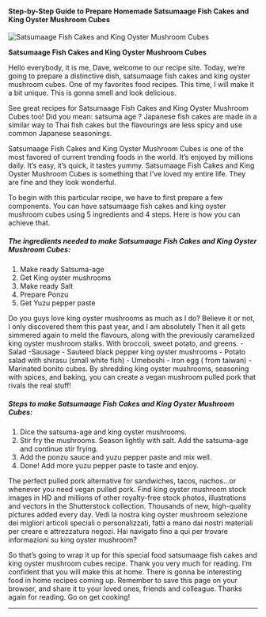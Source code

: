             

#### Step-by-Step Guide to Prepare Homemade Satsumaage Fish Cakes and King Oyster Mushroom Cubes

![Satsumaage Fish Cakes and King Oyster Mushroom Cubes](https://img-global.cpcdn.com/recipes/4802048720633856/751x532cq70/satsumaage-fish-cakes-and-king-oyster-mushroom-cubes-recipe-main-photo.jpg)

**Satsumaage Fish Cakes and King Oyster Mushroom Cubes**

Hello everybody, it is me, Dave, welcome to our recipe site. Today, we’re going to prepare a distinctive dish, satsumaage fish cakes and king oyster mushroom cubes. One of my favorites food recipes. This time, I will make it a bit unique. This is gonna smell and look delicious.

See great recipes for Satsumaage Fish Cakes and King Oyster Mushroom Cubes too! Did you mean: satsuma age ? Japanese fish cakes are made in a similar way to Thai fish cakes but the flavourings are less spicy and use common Japanese seasonings.

Satsumaage Fish Cakes and King Oyster Mushroom Cubes is one of the most favored of current trending foods in the world. It’s enjoyed by millions daily. It’s easy, it’s quick, it tastes yummy. Satsumaage Fish Cakes and King Oyster Mushroom Cubes is something that I’ve loved my entire life. They are fine and they look wonderful.

To begin with this particular recipe, we have to first prepare a few components. You can have satsumaage fish cakes and king oyster mushroom cubes using 5 ingredients and 4 steps. Here is how you can achieve that.

##### The ingredients needed to make Satsumaage Fish Cakes and King Oyster Mushroom Cubes:

1.  Make ready Satsuma-age
2.  Get King oyster mushrooms
3.  Make ready Salt
4.  Prepare Ponzu
5.  Get Yuzu pepper paste

Do you guys love king oyster mushrooms as much as I do? Believe it or not, I only discovered them this past year, and I am absolutely Then it all gets simmered again to meld the flavours, along with the previously caramelized king oyster mushroom stalks. With broccoli, sweet potato, and greens. -Salad -Sausage - Sauteed black pepper king oyster mushrooms - Potato salad with shirasu (small white fish) - Umeboshi - Iron egg ( from taiwan) - Marinated bonito cubes. By shredding king oyster mushrooms, seasoning with spices, and baking, you can create a vegan mushroom pulled pork that rivals the real stuff!

##### Steps to make Satsumaage Fish Cakes and King Oyster Mushroom Cubes:

1.  Dice the satsuma-age and king oyster mushrooms.
2.  Stir fry the mushrooms. Season lightly with salt. Add the satsuma-age and continue stir frying.
3.  Add the ponzu sauce and yuzu pepper paste and mix well.
4.  Done! Add more yuzu pepper paste to taste and enjoy.

The perfect pulled pork alternative for sandwiches, tacos, nachos…or whenever you need vegan pulled pork. Find king oyster mushroom stock images in HD and millions of other royalty-free stock photos, illustrations and vectors in the Shutterstock collection. Thousands of new, high-quality pictures added every day. Vedi la nostra king oyster mushroom selezione dei migliori articoli speciali o personalizzati, fatti a mano dai nostri materiali per creare e attrezzatura negozi. Hai navigato fino a qui per trovare informazioni su king oyster mushroom?

So that’s going to wrap it up for this special food satsumaage fish cakes and king oyster mushroom cubes recipe. Thank you very much for reading. I’m confident that you will make this at home. There is gonna be interesting food in home recipes coming up. Remember to save this page on your browser, and share it to your loved ones, friends and colleague. Thanks again for reading. Go on get cooking!

* * *